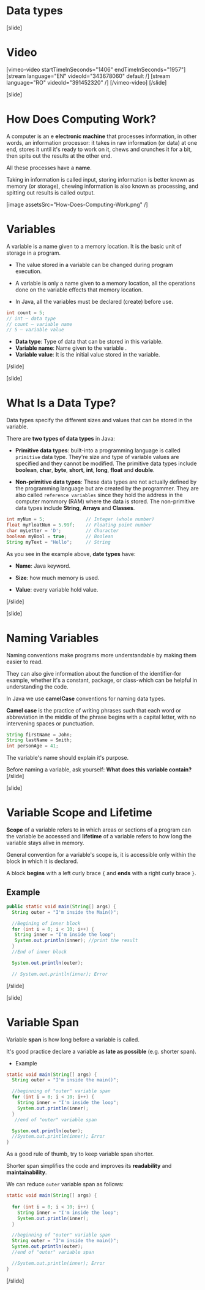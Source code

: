 # Data types

[slide]
# Video
[vimeo-video startTimeInSeconds="1406" endTimeInSeconds="1957"]
[stream language="EN" videoId="343678060" default /]
[stream language="RO" videoId="391452320"  /]
[/vimeo-video]
[/slide]

[slide]
# How Does Computing Work?
A computer is an e **electronic machine** that processes information, in other words, an information processor: it takes in raw information (or data) at one end, stores it until it's ready to work on it, chews and crunches it for a bit, then spits out the results at the other end.

All these processes have a **name**. 

Taking in information is called input, storing information is better known as memory (or storage), chewing information is also known as processing, and spitting out results is called output.

[image assetsSrc="How-Does-Computing-Work.png" /]

# Variables

A variable is a name given to a memory location. It is the basic unit of storage in a program.

* The value stored in a variable can be changed during program execution.

* A variable is only a name given to a memory location, all the operations done on the variable effects that memory location.

* In Java, all the variables must be declared \(create\) before use.

```java
int count = 5;
// int – data type
// count – variable name
// 5 – variable value
```

* **Data type**: Type of data that can be stored in this variable.
* **Variable name**: Name given to the variable .
* **Variable value**: It is the initial value stored in the variable.

[/slide]

[slide]
# What Is a Data Type?

Data types specify the different sizes and values that can be stored in the variable. 

There are **two types of data types** in Java:

- **Primitive data types**: built-into a programming language is called `primitive` data type. They're size and type of variable values are specified and they cannot be modified. The primitive data types include **boolean**, **char**, **byte**, **short**, **int**, **long**, **float** and **double**.

- **Non-primitive data types**: These data types are not actually defined by the programming language but are created by the programmer. They are also called `reference variables` since they hold the address in the computer mommory \(RAM\) where the data is stored. The non-primitive data types include **String**, **Arrays** and **Classes**.

```java
int myNum = 5;               // Integer (whole number)
float myFloatNum = 5.99f;    // Floating point number
char myLetter = 'D';         // Character
boolean myBool = true;       // Boolean
String myText = "Hello";     // String
```
As you see in the example above, **date types** have:

* **Name**: Java keyword.

* **Size**: how much memory is used.

* **Value**: every variable hold value.

[/slide]

[slide]
# Naming Variables
Naming conventions make programs more understandable by making them easier to read. 

They can also give information about the function of the identifier-for example, whether it's a constant, package, or class-which can 
be helpful in understanding the code.

In Java we use **camelCase** conventions for naming data types. 

**Camel case** is the practice of writing phrases such that each word or abbreviation in the middle of the phrase begins with a capital letter, with no intervening spaces or punctuation.

```Java
String firstName = John;
String lastName = Smith;
int personAge = 41;
```

The variable's name should explain it's purpose. 

Before naming a variable, ask yourself: **What does this variable contain?**
[/slide]

[slide]
# Variable Scope and Lifetime

**Scope** of a variable refers to in which areas or sections of a program can the variable be accessed and **lifetime** of a variable refers to how long the variable stays alive in memory.

General convention for a variable's scope is, it is accessible only within the block in which it is declared.

A block **begins** with a left curly brace `{` and **ends** with a right curly brace `}`.

## Example
```java
public static void main(String[] args) {
  String outer = "I'm inside the Main()";

  //Begining of inner block
  for (int i = 0; i < 10; i++) {
   String inner = "I'm inside the loop";
   System.out.println(inner); //print the result
  }
  //End of inner block

  System.out.println(outer);

  // System.out.println(inner); Error
```
[/slide]

[slide]
# Variable Span

Variable **span** is how long before a variable is called.

It's good practice declare a variable as **late as possible** (e.g. shorter span).

- Example
```java
static void main(String[] args) {
  String outer = "I'm inside the main()";

  //beginning of "outer" variable span
  for (int i = 0; i < 10; i++) {
    String inner = "I'm inside the loop";
    System.out.println(inner);
  }
   //end of "outer" variable span

  System.out.println(outer);
  //System.out.println(inner); Error
}
```
As a good rule of thumb, try to keep variable span shorter.

Shorter span simplifies the code and improves its **readability** and **maintainability**.

We can reduce `outer` variable span as follows:

```java
static void main(String[] args) {
  
  for (int i = 0; i < 10; i++) {
    String inner = "I'm inside the loop";
    System.out.println(inner);
  }

  //beginning of "outer" variable span
  String outer = "I'm inside the main()";
  System.out.println(outer);
  //end of "outer" variable span

  //System.out.println(inner); Error
}
```
[/slide]